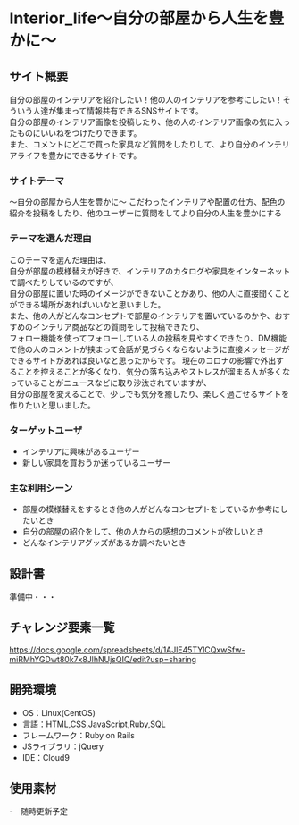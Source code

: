 # Interior_life〜自分の部屋から人生を豊かに〜

## サイト概要
自分の部屋のインテリアを紹介したい！他の人のインテリアを参考にしたい！そういう人達が集まって情報共有できるSNSサイトです。<br>
自分の部屋のインテリア画像を投稿したり、他の人のインテリア画像の気に入ったものにいいねをつけたりできます。<br>
また、コメントにどこで買った家具など質問をしたりして、より自分のインテリアライフを豊かにできるサイトです。<br>

### サイトテーマ
〜自分の部屋から人生を豊かに〜
こだわったインテリアや配置の仕方、配色の紹介を投稿をしたり、他のユーザーに質問をしてより自分の人生を豊かにする

### テーマを選んだ理由
このテーマを選んだ理由は、<br>
自分が部屋の模様替えが好きで、インテリアのカタログや家具をインターネットで調べたりしているのですが、<br>
自分の部屋に置いた時のイメージができないことがあり、他の人に直接聞くことができる場所があればいいなと思いました。<br>
また、他の人がどんなコンセプトで部屋のインテリアを置いているのかや、おすすめのインテリア商品などの質問をして投稿できたり、<br>
フォロー機能を使ってフォローしている人の投稿を見やすくできたり、DM機能で他の人のコメントが挟まって会話が見づらくならないように直接メッセージができるサイトがあれば良いなと思ったからです。
現在のコロナの影響で外出することを控えることが多くなり、気分の落ち込みやストレスが溜まる人が多くなっていることがニュースなどに取り沙汰されていますが、<br>
自分の部屋を変えることで、少しでも気分を癒したり、楽しく過ごせるサイトを作りたいと思いました。
### ターゲットユーザ
- インテリアに興味があるユーザー
- 新しい家具を買おうか迷っているユーザー

### 主な利用シーン
- 部屋の模様替えをするとき他の人がどんなコンセプトをしているか参考にしたいとき
- 自分の部屋の紹介をして、他の人からの感想のコメントが欲しいとき
- どんなインテリアグッズがあるか調べたいとき

## 設計書
準備中・・・

## チャレンジ要素一覧
https://docs.google.com/spreadsheets/d/1AJlE45TYlCQxwSfw-miRMhYGDwt80k7x8JlhNUjsQIQ/edit?usp=sharing

## 開発環境
- OS：Linux(CentOS)
- 言語：HTML,CSS,JavaScript,Ruby,SQL
- フレームワーク：Ruby on Rails
- JSライブラリ：jQuery
- IDE：Cloud9

## 使用素材
-　随時更新予定
